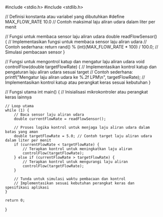 #include <stdio.h>
#include <stdlib.h>

// Definisi konstanta atau variabel yang dibutuhkan
#define MAX_FLOW_RATE 10.0 // Contoh maksimal laju aliran udara dalam liter per menit

// Fungsi untuk membaca sensor laju aliran udara
double readFlowSensor() {
    // Implementasikan fungsi untuk membaca sensor laju aliran udara
    // Contoh sederhana:
    return rand() % (int)(MAX_FLOW_RATE * 100) / 100.0; // Simulasi pembacaan sensor
}

// Fungsi untuk mengontrol katup dan mengatur laju aliran udara
void controlFlow(double targetFlowRate) {
    // Implementasikan kontrol katup dan pengaturan laju aliran udara sesuai target
    // Contoh sederhana:
    printf("Mengatur laju aliran udara ke %.2f LPM\n", targetFlowRate);
    // Implementasikan kontrol katup atau perangkat keras sesuai kebutuhan
}

// Fungsi utama
int main() {
    // Inisialisasi mikrokontroler atau perangkat keras lainnya

    // Loop utama
    while (1) {
        // Baca sensor laju aliran udara
        double currentFlowRate = readFlowSensor();

        // Proses logika kontrol untuk menjaga laju aliran udara dalam batas yang aman
        double targetFlowRate = 5.0; // Contoh target laju aliran udara dalam liter per menit
        if (currentFlowRate < targetFlowRate) {
            // Terapkan kontrol untuk meningkatkan laju aliran
            controlFlow(targetFlowRate);
        } else if (currentFlowRate > targetFlowRate) {
            // Terapkan kontrol untuk mengurangi laju aliran
            controlFlow(targetFlowRate);
        }

        // Tunda untuk simulasi waktu pembacaan dan kontrol
        // Implementasikan sesuai kebutuhan perangkat keras dan spesifikasi aplikasi
    }

    return 0;
}
